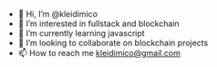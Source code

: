 - 👋 Hi, I’m @kleidimico
- 👀 I’m interested in fullstack and blockchain
- 🌱 I’m currently learning javascript
- 💞️ I’m looking to collaborate on blockchain projects
- 📫 How to reach me kleidimico@gmail.com

<!---
kleidimico/kleidimico is a ✨ special ✨ repository because its `README.md` (this file) appears on your GitHub profile.
You can click the Preview link to take a look at your changes.
--->
